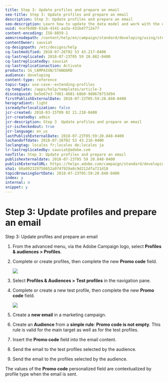 ```yaml
---
title: Step 3: Update profiles and prepare an email
seo-title: Step 3: Update profiles and prepare an email
description: Step 3: Update profiles and prepare an email
seo-description: Learn how to update the data model and work with the extende field in a message.
uuid: 4cef6d88-63ab-4141-aa3a-431b47712e77
content-encoding: ISO-8859-1
aemsrcnodepath: /content/help/en/campaign/standard/developing/using/step-3--update-profiles-and-prepare-an-email
contentOwner: sauviat
cq-designpath: /etc/designs/help
cq-lastmodified: 2018-07-26T02 53 43.217-0400
cq-lastreplicated: 2018-07-23T05 59 20.882-0400
cq-lastreplicatedby: sauviat
cq-lastreplicationaction: Activate
products: SG_CAMPAIGN/STANDARD
audience: developing
content-type: reference
topic-tags: use-case--extending-profiles
cq-template: /apps/help/templates/article-3
discoiquuid: be5e67e3-7d81-4681-b8b0-9d8678753d94
firstPublishExternalDate: 2018-07-23T05:59:20.848-0400
herogradient: light
isreadyforlocalization: false
jcr-created: 2018-03-15T09 02 21.218-0400
jcr-createdby: admin
jcr-description: Step 3  Update profiles and prepare an email
jcr-ischeckedout: true
jcr-language: en_us
lastPublishExternalDate: 2018-07-23T05:59:20.848-0400
lochandoffdate: 2018-07-26T02 53 43.216-0400
loclangtag: locales fr;locales de;locales ja
lr-lastreplicatedby: sauviat@adobe.com
navTitle: Step 3: Update profiles and prepare an email
publishexternaldate: 2018-07-23T05 59 20.848-0400
publishExternalURL: https://helpx.adobe.com/campaign/standard/developing/using/step-3--update-profiles-and-prepare-an-email.html
sha1: 60a092329758652a9747929a8c9d212dfa721d18
topicBrowsingSortDate: 2018-07-23T05:59:20.848-0400
index: y
internal: n
snippet: y
---
```


# Step 3: Update profiles and prepare an email

Step 3: Update profiles and prepare an email

1. From the advanced menu, via the Adobe Campaign logo, select **Profiles & audiences > Profiles**.
1. Complete or create profiles, then complete the new **Promo code** field.

   ![](assets/schema_extension_UC3.png)

1. Select **Profiles & Audiences > Test profiles** in the navigation pane.
1. Complete or create a new test profile, then complete the new **Promo code** field.

   ![](assets/schema_extension_UC4.png)

1. Create a **new email** in a marketing campaign.
1. Create an **Audience** from a **simple rule**: **Promo code is not empty**. This rule is valid for the main target as well as for the test profiles.
1. Insert the **Promo code** field into the email content. 
1. Send the email to the test profiles selected by the audience.
1. Send the email to the profiles selected by the audience.

The values of the **Promo code** personalized field are contextualized by profile type when the email is sent.
